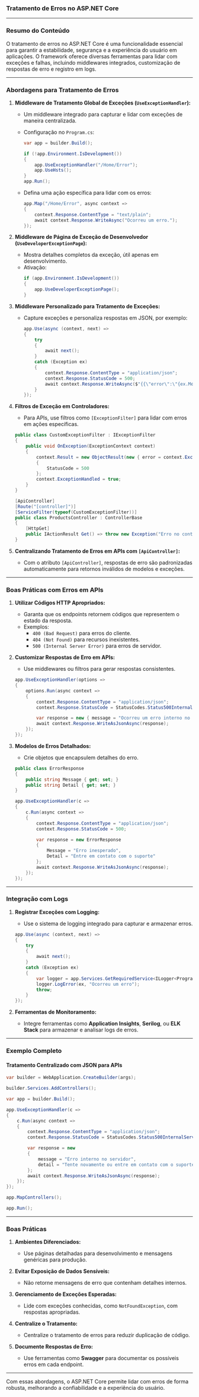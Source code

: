 ### **Tratamento de Erros no ASP.NET Core**

---

### **Resumo do Conteúdo**

O tratamento de erros no ASP.NET Core é uma funcionalidade essencial para garantir a estabilidade, segurança e a experiência do usuário em aplicações. O framework oferece diversas ferramentas para lidar com exceções e falhas, incluindo middlewares integrados, customização de respostas de erro e registro em logs. 

---

### **Abordagens para Tratamento de Erros**

1. **Middleware de Tratamento Global de Exceções (`UseExceptionHandler`):**
   - Um middleware integrado para capturar e lidar com exceções de maneira centralizada.
   - Configuração no `Program.cs`:
     ```csharp
     var app = builder.Build();

     if (!app.Environment.IsDevelopment())
     {
         app.UseExceptionHandler("/Home/Error");
         app.UseHsts();
     }
     app.Run();
     ```

   - Defina uma ação específica para lidar com os erros:
     ```csharp
     app.Map("/Home/Error", async context =>
     {
         context.Response.ContentType = "text/plain";
         await context.Response.WriteAsync("Ocorreu um erro.");
     });
     ```

2. **Middleware de Página de Exceção de Desenvolvedor (`UseDeveloperExceptionPage`):**
   - Mostra detalhes completos da exceção, útil apenas em desenvolvimento.
   - Ativação:
     ```csharp
     if (app.Environment.IsDevelopment())
     {
         app.UseDeveloperExceptionPage();
     }
     ```

3. **Middleware Personalizado para Tratamento de Exceções:**
   - Capture exceções e personaliza respostas em JSON, por exemplo:
     ```csharp
     app.Use(async (context, next) =>
     {
         try
         {
             await next();
         }
         catch (Exception ex)
         {
             context.Response.ContentType = "application/json";
             context.Response.StatusCode = 500;
             await context.Response.WriteAsync($"{{\"error\":\"{ex.Message}\"}}");
         }
     });
     ```

4. **Filtros de Exceção em Controladores:**
   - Para APIs, use filtros como `[ExceptionFilter]` para lidar com erros em ações específicas.
   ```csharp
   public class CustomExceptionFilter : IExceptionFilter
   {
       public void OnException(ExceptionContext context)
       {
           context.Result = new ObjectResult(new { error = context.Exception.Message })
           {
               StatusCode = 500
           };
           context.ExceptionHandled = true;
       }
   }

   [ApiController]
   [Route("[controller]")]
   [ServiceFilter(typeof(CustomExceptionFilter))]
   public class ProductsController : ControllerBase
   {
       [HttpGet]
       public IActionResult Get() => throw new Exception("Erro no controlador!");
   }
   ```

5. **Centralizando Tratamento de Erros em APIs com `[ApiController]`:**
   - Com o atributo `[ApiController]`, respostas de erro são padronizadas automaticamente para retornos inválidos de modelos e exceções.

---

### **Boas Práticas com Erros em APIs**

1. **Utilizar Códigos HTTP Apropriados:**
   - Garanta que os endpoints retornem códigos que representem o estado da resposta.
   - Exemplos:
     - `400 (Bad Request)` para erros do cliente.
     - `404 (Not Found)` para recursos inexistentes.
     - `500 (Internal Server Error)` para erros de servidor.

2. **Customizar Respostas de Erro em APIs:**
   - Use middlewares ou filtros para gerar respostas consistentes.
   ```csharp
   app.UseExceptionHandler(options =>
   {
       options.Run(async context =>
       {
           context.Response.ContentType = "application/json";
           context.Response.StatusCode = StatusCodes.Status500InternalServerError;

           var response = new { message = "Ocorreu um erro interno no servidor" };
           await context.Response.WriteAsJsonAsync(response);
       });
   });
   ```

3. **Modelos de Erros Detalhados:**
   - Crie objetos que encapsulem detalhes do erro.
   ```csharp
   public class ErrorResponse
   {
       public string Message { get; set; }
       public string Detail { get; set; }
   }

   app.UseExceptionHandler(c =>
   {
       c.Run(async context =>
       {
           context.Response.ContentType = "application/json";
           context.Response.StatusCode = 500;

           var response = new ErrorResponse
           {
               Message = "Erro inesperado",
               Detail = "Entre em contato com o suporte"
           };
           await context.Response.WriteAsJsonAsync(response);
       });
   });
   ```

---

### **Integração com Logs**

1. **Registrar Exceções com Logging:**
   - Use o sistema de logging integrado para capturar e armazenar erros.
   ```csharp
   app.Use(async (context, next) =>
   {
       try
       {
           await next();
       }
       catch (Exception ex)
       {
           var logger = app.Services.GetRequiredService<ILogger<Program>>();
           logger.LogError(ex, "Ocorreu um erro");
           throw;
       }
   });
   ```

2. **Ferramentas de Monitoramento:**
   - Integre ferramentas como **Application Insights**, **Serilog**, ou **ELK Stack** para armazenar e analisar logs de erros.

---

### **Exemplo Completo**

#### **Tratamento Centralizado com JSON para APIs**

```csharp
var builder = WebApplication.CreateBuilder(args);

builder.Services.AddControllers();

var app = builder.Build();

app.UseExceptionHandler(c =>
{
    c.Run(async context =>
    {
        context.Response.ContentType = "application/json";
        context.Response.StatusCode = StatusCodes.Status500InternalServerError;

        var response = new
        {
            message = "Erro interno no servidor",
            detail = "Tente novamente ou entre em contato com o suporte"
        };
        await context.Response.WriteAsJsonAsync(response);
    });
});

app.MapControllers();

app.Run();
```

---

### **Boas Práticas**

1. **Ambientes Diferenciados:**
   - Use páginas detalhadas para desenvolvimento e mensagens genéricas para produção.

2. **Evitar Exposição de Dados Sensíveis:**
   - Não retorne mensagens de erro que contenham detalhes internos.

3. **Gerenciamento de Exceções Esperadas:**
   - Lide com exceções conhecidas, como `NotFoundException`, com respostas apropriadas.

4. **Centralize o Tratamento:**
   - Centralize o tratamento de erros para reduzir duplicação de código.

5. **Documente Respostas de Erro:**
   - Use ferramentas como **Swagger** para documentar os possíveis erros em cada endpoint.

---

Com essas abordagens, o ASP.NET Core permite lidar com erros de forma robusta, melhorando a confiabilidade e a experiência do usuário.